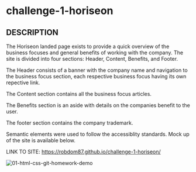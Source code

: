 # challenge-1-horiseon

 DESCRIPTION
  -----------
  
The Horiseon landed page exists to provide a quick overview of the business focuses and general benefits of working with the company. The site is divided into four sections: Header, Content, Benefits, and Footer.

The Header consists of a banner with the company name and navigation to the business focus section, each respective business focus having its own repective link.

The Content section contains all the business focus articles.

The Benefits section is an aside with details on the companies benefit to the user.

The footer section contains the company trademark.


Semantic elements were used to follow the accessiblity standards. Mock up of the site is available below.
  
  LINK TO SITE: https://robdom87.github.io/challenge-1-horiseon/
  
![01-html-css-git-homework-demo](https://user-images.githubusercontent.com/94883733/177424572-6e24da74-f760-4deb-a358-57b79c0563f0.png)
